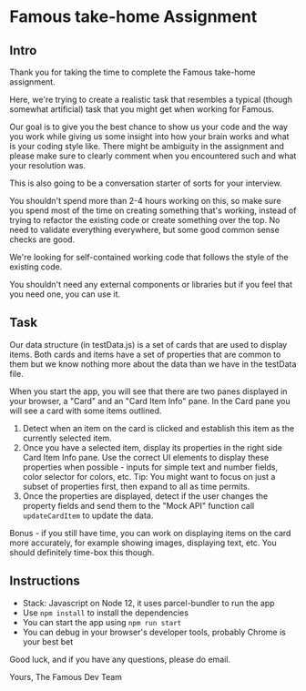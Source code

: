 # Famous take-home Assignment

## Intro

Thank you for taking the time to complete the Famous take-home assignment.

Here, we're trying to create a realistic task that resembles a typical (though somewhat artificial)
task that you might get when working for Famous.

Our goal is to give you the best chance to show us your code and the way you work while giving us some insight into how your brain works and what is your coding style like. There might be ambiguity in the assignment and please make sure to clearly comment when you encountered such and what your resolution was.

This is also going to be a conversation starter of sorts for your interview.

You shouldn't spend more than 2-4 hours working on this, so make sure you spend most of the time on creating something that's working, instead of trying to refactor the existing code or create something over the top. No need to validate everything everywhere, but some good common sense checks are good.

We're looking for self-contained working code that follows the style of the existing code.

You shouldn't need any external components or libraries but if you feel that you need one, you can use it.

## Task
Our data structure (in testData.js) is a set of cards that are used to display items. Both cards and items have a set of properties that are common to them but we know nothing more about the data than we have in the testData file.

When you start the app, you will see that there are two panes displayed in your browser, a "Card" and an "Card Item Info" pane. In the Card pane you will see a card with some items outlined. 

1. Detect when an item on the card is clicked and establish this item as the currently selected item.
2. Once you have a selected item, display its properties in the right side Card Item Info pane. Use the correct UI elements to display these properties when possible - inputs for simple text and number fields, color selector for colors, etc.
Tip: You might want to focus on just a subset of properties first, then expand to all as time permits.
3. Once the properties are displayed, detect if the user changes the property fields and send them to the "Mock API" function call `updateCardItem` to update the data.

Bonus - if you still have time, you can work on displaying items on the card more accurately, for example showing images, displaying text, etc. You should definitely time-box this though.

## Instructions

- Stack: Javascript on Node 12, it uses parcel-bundler to run the app
- Use `npm install` to install the dependencies
- You can start the app using `npm run start`
- You can debug in your browser's developer tools, probably Chrome is your best bet

Good luck, and if you have any questions, please do email.

Yours,
The Famous Dev Team